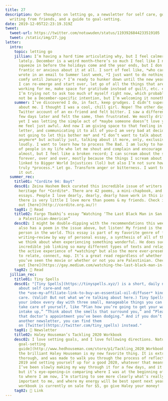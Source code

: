 ```yaml
---
title: 27
description: Our thoughts on letting go, a newsletter for self care, good
  writing from friends, and a guide to goal-setting.
date: 2019-12-05T22:23:19.319Z
tweet:
  tweet-url: https://twitter.com/notuwuden/status/1193926844233519105
  tweet: /static/img/27.jpg
letter:
  intro:
    topic: letting go
    jillian: I’m having a hard time articulating why, but I feel calmer than usual
      lately. December is a weird month—there’s so much I feel like I need to
      squeeze in before the holidays come and the year ends, but I don’t feel
      frantic or anxious about it at all. I sort of feel like, *who cares?* As I
      wrote in an email to Summer last week, *I just want to do nothing and be
      comfy until January.* I’m ready to hunker down until the new year comes so
      I can re-emerge and start over, let go of all the things that aren’t
      working for me, make space for gratitude instead of guilt, etc. etc. etc.
      I’m trying not to ask too much of myself right now, which probably should
      not be a December-specific intention, but I’m welcoming it nonetheless.
    summer: I’ve discovered I do, in fact, keep grudges. I didn’t super know that
      about me. I thought I was a cool, chill girl. Nope! The other day I saw a
      Twitter account of an ex-friend and felt bitter. I saw a different one a
      few days later and felt the same, then frustrated. We mostly drifted, and
      yet I was letting the simple act of *maybe someone doesn’t love you* make
      me feel just awful. And now I am giving space to that feeling in this
      letter, and communicating it to all of you—I am very bad at deciding *I’m
      not going to let this bother me* and *I don’t want to talk about this
      anymore* but actually just, talking about it more, only, exclusively,
      loudly. I want to learn how to process The Bad. I am lucky to have a lot
      of people in my life who let me shout and complain and encourage my anger,
      almost, but I feel like a broken record; I can scream about the same thing
      forever, over and over, mostly because the things I scream about are
      linked to Bigger World Injustices (lol) but also I’m not sure how to
      truly *process.* Let go. Transform anger or bitterness. I want to figure
      it out.
  summer_rec:
    title01: "Cordite 94: Bayt"
    desc01: Zeina Hashem Beck curated this incredible issue of writers of Arab
      heritage for *Cordite*. There are 42 poems, a mini-chapbook, and a few
      essays. People I love dearly, dearly, dearly have work in this issue and
      there is very little I love more than poems & my friends. Check it
      out [here](http://cordite.org.au/)!
    tag01: 📖 Read
    title02: Fargo Tbakhi’s essay “Watching ‘The Last Black Man in San Francisco’ as
      a Palestinian-American”
    desc02: I might be double-dipping with the recommendations this week since Fargo
      also has a poem in the issue above, but listen! My friend is the smartest
      person in the world. This essay is part of my favorite genre of film
      writing—review by way of personal essay, a synthesis of all of the things
      we think about when experiencing something wonderful. He does such an
      incredible job linking so many different types of texts and relaying both
      the active experience of *watching* but also the more ever-present desire
      to relate, connect, map. It’s a great read regardless of whether or not
      you’ve seen the movie or whether or not you are Palestinian. Check it
      out [here](https://gay.medium.com/watching-the-last-black-man-in-san-francisco-as-a-palestinian-american-b0b67eca5931).
    tag02: 📖 Read
  jillian_rec:
    title01: Tiny Spells
    desc01: "[Tiny Spells](https://tinyspells.xyz/) is a short, daily newsletter
      about self care—and not
      the *use-my-affiliate-link-to-buy-an-essential-oil-diffuser* kind of self
      care. (Valid! But not what we’re talking about here.) Tiny Spells lands in
      your inbox every day with three small, manageable things you can do to
      take care of yourself, like “Plan how you’re going to get your water
      intake up,” “Think about the smells that surround you,” and “Please book
      that doctor’s appointment you’ve been dodging.” And if you don’t need
      another newsletter, you can find them
      on [Twitter](https://twitter.com/tiny_spells) instead."
    tag01: 💌 Newsletter
    title02: Haley Houseman’s Tackling 2020 Workbook
    desc02: I love setting goals, and I love following directions. Naturally, [this
      goal-setting
      guide](http://www.hedhouseman.com/store/p1/Tackling_2020_Workbook.html#/) by
      the brilliant Haley Houseman is my new favorite thing. It is extremely
      thorough, and was made to walk you through the process of reflecting on
      2019 and setting yourself up for a good 2020, whatever that means for you.
      I’ve been slowly making my way through it for a few days, and it’s tough,
      but it’s eye-opening—in comparing where I was at the beginning of the year
      to where I am now, I’m starting to see more clearly what’s really
      important to me, and where my energy will be best spent next year. The
      workbook is currently on sale for $5, go give Haley your money!
    tag02: 🔗 Link
---
```

